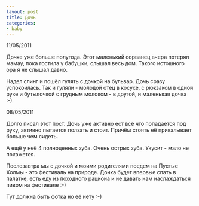 ```yaml
---
layout: post
title: Дочь
categories:
- baby
---
```

11/05/2011

Дочке уже больше полугода. Этот маленький сорванец вчера потерял мамау, пока гостила у бабушки, слышал весь дом. Такого истошного ора я не слышал давно.

Надел слинг и пошёл гулять с дочкой на бульвар. Дочь сразу успокоилась. Так и гуляли - молодой отец в косухе, с рюкзаком в одной руке и бутылочкой с грудным молоком - в другой, и маленькая дочка :-).

08/05/2011

Долго писал этот пост. Дочь уже активно ест всё что попадается под руку, активно пытается ползать и стоит. Причём стоять её прикалывает больше чем сидеть.

А ещё у неё 4 полноценных зуба. Очень острых зуба. Укусит - мало не покажется.

Послезавтра мы с дочкой и моими родителями поедем на Пустые Холмы - это фестиваль на природе. Дочка будет впервые спать в палатке, есть еду из походного рациона и не давать нам наслаждаться пивом на фестивале :-)

Тут должна быть фотка но её нету :-)